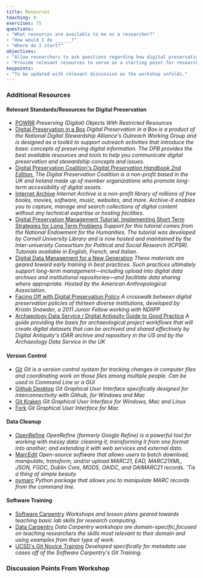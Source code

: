 ```yaml
---
title: Resources
teaching: 0
exercises: 75
questions:
- "What resources are available to me as a researcher?"
- "How would I do ______?"
- "Where do I start?"
objectives:
- "Allow researchers to ask questions regarding how digital preservation affects their specific work."
- "Provide relevant resources to serve as a starting point for researchers to undertake their own digital preservation."
keypoints:
- "To be updated with relevant discussion as the workshop unfolds."
--- 
```


### Additional Resources 

#### Relevant Standards/Resources for Digital Preservation

*	[POWRR] *Preserving (Digital) Objects With Restricted Resources*
*	[Digital Preservation in a Box] *Digital Preservation in a Box is a product of the National Digital Stewardship Alliance's Outreach Working Group and is designed as a toolkit to support outreach activities that introduce the basic concepts of preserving digital information. The DPB provides the best available resources and tools to help you communicate digital preservation and stewardship concepts and issues.*
*	[Digital Preservation Coalition's *Digital Preservation Handbook 2nd Edition.*] *The Digital Preservation Coalition is a non-profit based in the UK and Ireland made up of member organizations who promote long-term accessibility of digital assets.* 
*	[Internet Archive] *Internet Archive is a non-profit library of millions of free books, movies, software, music, websites, and more. Archive-It enables you to capture, manage and search collections of digital content without any technical expertise or hosting facilities.*
*	[Digital Preservation Management Tutorial: Implementing Short Term Strategies for Long Term Problems] *Support for this tutorial comes from the National Endowment for the Humanities. The tutorial was developed by Cornell University Library and is now hosted and maintained by the Inter-university Consortium for Political and Social Research (ICPSR). Tutorials available in English, French, and Italian.*
* [Digital Data Management for a New Generation] *These materials are geared toward early training in best practices. Such practices ultimately support long-term management—including upload into digital data archives and institutional repositories—and facilitate data sharing where appropriate. Hosted by the American Anthropological Association.*
* [Facing Off with Digital Preservation Policy] *A crosswalk between digital preservation policies of thirteen diverse institutions, developed by Kristin Snawder, a 2011 Junior Fellow working with NDIIPP*
* [Archaeology Data Service / Digital Antiquity Guide to Good Practice] *A guide providing the basis for archaeological project workflows that will create digital datasets that can be archived and shared effectively by Digital Antiquity's tDAR archive and repository in the US and by the Archaeology Data Service in the UK*

[POWRR]: http://digitalpowrr.niu.edu/
[Digital Preservation in a Box]: http://digitalpowrr.niu.edu/digital-preservation-101/
[Digital Preservation Coalition's *Digital Preservation Handbook 2nd Edition.*]: http://dpconline.org/handbook
[Internet Archive]: https://archive.org/web/
[Digital Preservation Management Tutorial: Implementing Short Term Strategies for Long Term Problems]: http://www.dpworkshop.org/index.html
[Digital Data Management for a New Generation]: http://www.americananthro.org/LearnAndTeach/Landing.aspx?ItemNumber=20641&navItemNumber=20708
[Facing Off with Digital Preservation Policy]: https://blogs.loc.gov/thesignal/2011/07/facing-off-with-digital-preservation-policy/
[Archaeology Data Service / Digital Antiquity Guide to Good Practice]: http://guides.archaeologydataservice.ac.uk/g2gp/

#### Version Control

*	[Git] *Git is a version control system for tracking changes in computer files and coordinating work on those files among multiple people. Can be used in Command Line or a GUI*
* [Github Desktop] *Git Graphical User Interface specifically designed for interconnectivity with Github, for Windows and Mac*
* [Git Kraken] *Git Graphical User Interface for Windows, Mac and Linux*
* [Fork] *Git Graphical User Interface for Mac*

[Git]: https://git-scm.com/
[Github Desktop]: https://desktop.github.com/
[Git Kraken]: https://www.gitkraken.com/
[Fork]: https://git-fork.com/

#### Data Cleanup

*	[OpenRefine] *OpenRefine (formerly Google Refine) is a powerful tool for working with messy data: cleaning it; transforming it from one format into another; and extending it with web services and external data.*
*	[MarcEdit] *Open-source software that allows users to batch download, manipulate, transform, and/or upload MARC21, EAD, MARC21XML, JSON, FGDC, Dublin Core, MODS, OAIDC, and OAIMARC21 records. 'Tis a thing of simple beauty.*
*	[pymarc] *Python package that allows you to manipulate MARC records from the command line.*

[OpenRefine]: http://openrefine.org/
[MarcEdit]: http://marcedit.reeset.net/
[pymarc]: https://pypi.python.org/pypi/pymarc

#### Software Training

*	[Software Carpentry] *Workshops and lesson plans geared towards teaching basic lab skills for research computing.*
*	[Data Carpentry] *Data Carpentry workshops are domain-specific,focused on teaching researchers the skills most relevant to their domain and using examples from their type of work.*
*	[UCSD's Git Novice Training] *Developed specifically for metadata use cases off of the Software Carpentry's Git Training.*

[Software Carpentry]: https://software-carpentry.org/lessons/
[Data Carpentry]: http://www.datacarpentry.org/lessons/
[UCSD's Git Novice Training]: https://github.com/ucsdlib/git-novice

### Discussion Points From Workshop
